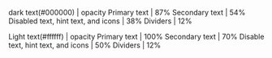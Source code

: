dark text(#000000) | opacity
Primary text | 87%
Secondary text | 54% 
Disabled text, hint text, and icons | 38%
Dividers | 12%

Light text(#ffffff) | opacity
Primary text | 100%
Secondary text | 70%
Disable text, hint text, and icons | 50%
Dividers | 12%
